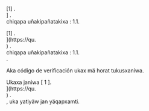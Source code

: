 [1] .<br host>] .<br action>chiqapa uñakipañatakixa : 1.1.<br code>

[1] .<br host>](https://qu.<br host>) .<br action>chiqapa uñakipañatakixa : 1.1.<br code>.

Aka código de verificación ukax mä horat tukusxaniwa.

Ukaxa janiwa [ 1 ].<br host>](https://qu.<br host>) .<br action>, uka yatiyäw jan yäqapxamti.
